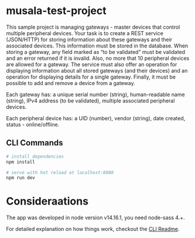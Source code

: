 # musala-test-project

This sample project is managing gateways - master devices that control multiple peripheral devices. 
Your task is to create a REST service (JSON/HTTP) for storing information about these gateways and their associated devices. This information must be stored in the database. 
When storing a gateway, any field marked as “to be validated” must be validated and an error returned if it is invalid. Also, no more that 10 peripheral devices are allowed for a gateway.
The service must also offer an operation for displaying information about all stored gateways (and their devices) and an operation for displaying details for a single gateway. Finally, it must be possible to add and remove a device from a gateway.

Each gateway has:
    a unique serial number (string), 
    human-readable name (string),
    IPv4 address (to be validated),
    multiple associated peripheral devices. 
    
Each peripheral device has:
    a UID (number),
    vendor (string),
    date created,
    status - online/offline.

## CLI Commands

``` bash
# install dependencies
npm install

# serve with hot reload at localhost:8080
npm run dev
```

# Consideraations

The app was developed in node version v14.16.1, you need node-sass 4.+.

For detailed explanation on how things work, checkout the [CLI Readme](https://github.com/developit/preact-cli/blob/master/README.md).

